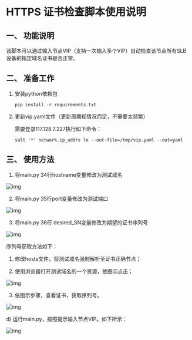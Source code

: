 # **HTTPS 证书检查脚本使用说明**

## **一、** **功能说明**

该脚本可以通过输入节点VIP（支持一次输入多个VIP）自动检查该节点所有SLB设备的指定域名证书是否正常。

 

## **二、** **准备工作**

1. 安装python依赖包

   ```pip install -r requirements.txt```

2. 更新vip.yaml文件（更新周期视情况而定，不需要太频繁）

   需要登录117.128.7.227执行如下命令：

   ```salt '*' network.ip_addrs lo --out-file=/tmp/vip.yaml --out=yaml```

 

## **三、** **使用方法**

1. 将main.py 34行hostname变量修改为测试域名

![img](file:////Users/yuzhenliang/Library/Group%20Containers/UBF8T346G9.Office/TemporaryItems/msohtmlclip/clip_image001.png)

2. 将main.py 35行port变量修改为测试端口

![img](file:////Users/yuzhenliang/Library/Group%20Containers/UBF8T346G9.Office/TemporaryItems/msohtmlclip/clip_image002.png)

3. 将main.py 36行 desired_SN变量修改为期望的证书序列号

![img](file:////Users/yuzhenliang/Library/Group%20Containers/UBF8T346G9.Office/TemporaryItems/msohtmlclip/clip_image003.png)

序列号获取方法如下：

1. 修改hosts文件，将测试域名强制解析至证书正确节点；

2. 使用浏览器打开测试域名的一个资源，依图示点击；

![img](file:////Users/yuzhenliang/Library/Group%20Containers/UBF8T346G9.Office/TemporaryItems/msohtmlclip/clip_image004.png)

3. 依图示步骤，查看证书，获取序列号。

![img](file:////Users/yuzhenliang/Library/Group%20Containers/UBF8T346G9.Office/TemporaryItems/msohtmlclip/clip_image005.png)

d)   运行main.py，按照提示输入节点VIP。如下所示：

![img](file:////Users/yuzhenliang/Library/Group%20Containers/UBF8T346G9.Office/TemporaryItems/msohtmlclip/clip_image006.png)